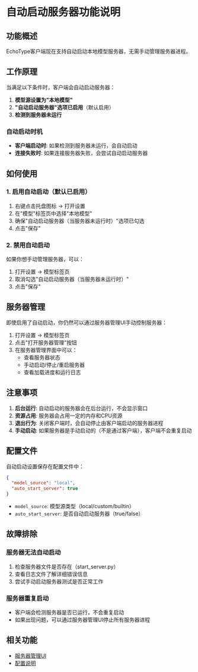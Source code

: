 # 自动启动服务器功能说明

## 功能概述

EchoType客户端现在支持自动启动本地模型服务器，无需手动管理服务器进程。

## 工作原理

当满足以下条件时，客户端会自动启动服务器：

1. **模型源设置为"本地模型"**
2. **"自动启动服务器"选项已启用**（默认启用）
3. **检测到服务器未运行**

### 自动启动时机

- **客户端启动时**: 如果检测到服务器未运行，会自动启动
- **连接失败时**: 如果连接服务器失败，会尝试自动启动服务器

## 如何使用

### 1. 启用自动启动（默认已启用）

1. 右键点击托盘图标 → 打开设置
2. 在"模型"标签页中选择"本地模型"
3. 确保"自动启动服务器（当服务器未运行时）"选项已勾选
4. 点击"保存"

### 2. 禁用自动启动

如果你想手动管理服务器，可以：

1. 打开设置 → 模型标签页
2. 取消勾选"自动启动服务器（当服务器未运行时）"
3. 点击"保存"

## 服务器管理

即使启用了自动启动，你仍然可以通过服务器管理UI手动控制服务器：

1. 打开设置 → 模型标签页
2. 点击"打开服务器管理"按钮
3. 在服务器管理界面中可以：
   - 查看服务器状态
   - 手动启动/停止/重启服务器
   - 查看加载进度和运行日志

## 注意事项

1. **后台运行**: 自动启动的服务器会在后台运行，不会显示窗口
2. **资源占用**: 服务器会占用一定的内存和CPU资源
3. **退出行为**: 关闭客户端时，会自动停止由客户端启动的服务器进程
4. **手动启动**: 如果服务器是手动启动的（不是通过客户端），客户端不会重复启动

## 配置文件

自动启动设置保存在配置文件中：

```json
{
  "model_source": "local",
  "auto_start_server": true
}
```

- `model_source`: 模型源类型（local/custom/builtin）
- `auto_start_server`: 是否自动启动服务器（true/false）

## 故障排除

### 服务器无法自动启动

1. 检查服务器文件是否存在（start_server.py）
2. 查看日志文件了解详细错误信息
3. 尝试手动启动服务器测试是否正常工作

### 服务器重复启动

- 客户端会检测服务器是否已运行，不会重复启动
- 如果出现问题，可以通过服务器管理UI停止所有服务器进程

## 相关功能

- [服务器管理UI](server/README_SERVER_MANAGER.md)
- [配置说明](README.md#配置)
